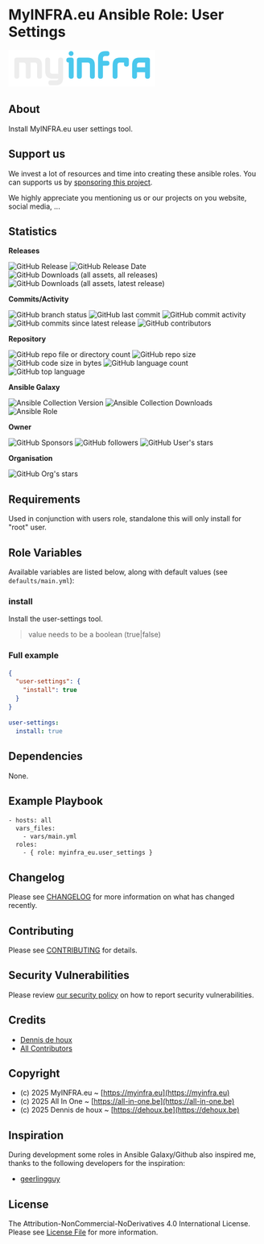 # MyINFRA.eu Ansible Role: User Settings

[![MyINFRA.eu logo](https://raw.githubusercontent.com/MyINFRA-eu/.github/main/logo/myinfra-logo-grey.svg)](https://myinfra.eu)


## About

Install MyINFRA.eu user settings tool.


## Support us

We invest a lot of resources and time into creating these ansible roles. You can supports us by [sponsoring this project](https://github.com/MyINFRA-eu#sponsorship).

We highly appreciate you mentioning us or our projects on you website, social media, ...


## Statistics

**Releases**

![GitHub Release](https://img.shields.io/github/v/release/MyINFRA-eu/ansible-role-user-settings?style=flat)
![GitHub Release Date](https://img.shields.io/github/release-date/MyINFRA-eu/ansible-role-user-settings?style=flat)
![GitHub Downloads (all assets, all releases)](https://img.shields.io/github/downloads/MyINFRA-eu/ansible-role-user-settings/total?style=flat)
![GitHub Downloads (all assets, latest release)](https://img.shields.io/github/downloads/MyINFRA-eu/ansible-role-user-settings/latest/total?style=flat)

**Commits/Activity**

![GitHub branch status](https://img.shields.io/github/checks-status/MyINFRA-eu/ansible-role-user-settings/main?style=flat)
![GitHub last commit](https://img.shields.io/github/last-commit/MyINFRA-eu/ansible-role-user-settings?style=for-the-badge?style=flat)
![GitHub commit activity](https://img.shields.io/github/commit-activity/w/MyINFRA-eu/ansible-role-user-settings?style=flat)
![GitHub commits since latest release](https://img.shields.io/github/commits-since/MyINFRA-eu/ansible-role-user-settings/latest?style=flat)
![GitHub contributors](https://img.shields.io/github/contributors/MyINFRA-eu/ansible-role-user-settings?style=for-the-badge?style=flat)

**Repository**

![GitHub repo file or directory count](https://img.shields.io/github/directory-file-count/MyINFRA-eu/ansible-role-user-settings?style=flat)
![GitHub repo size](https://img.shields.io/github/repo-size/MyINFRA-eu/ansible-role-user-settings?style=flat)
![GitHub code size in bytes](https://img.shields.io/github/languages/code-size/MyINFRA-eu/aansible-role-user-settings?style=flat)
![GitHub language count](https://img.shields.io/github/languages/count/MyINFRA-eu/ansible-role-user-settings?style=flat)
![GitHub top language](https://img.shields.io/github/languages/top/MyINFRA-eu/ansible-role-user-settings?style=flat)

**Ansible Galaxy**

![Ansible Collection Version](https://img.shields.io/ansible/collection/v/myinfra_eu/user_settings?style=flat)
![Ansible Collection Downloads](https://img.shields.io/ansible/collection/d/myinfra_eu/user_settings?style=flat)
![Ansible Role](https://img.shields.io/ansible/role/d/myinfra_eu/user_settings?style=flat)

**Owner**

![GitHub Sponsors](https://img.shields.io/github/sponsors/Dennis-de-Houx?style=for-the-badge)
![GitHub followers](https://img.shields.io/github/followers/Dennis-de-Houx?style=for-the-badge)
![GitHub User's stars](https://img.shields.io/github/stars/Dennis-de-Houx?style=for-the-badge)

**Organisation**

![GitHub Org's stars](https://img.shields.io/github/stars/MyINFRA-eu?style=for-the-badge)


## Requirements

Used in conjunction with users role, standalone this will only install for "root" user.


## Role Variables

Available variables are listed below, along with default values (see `defaults/main.yml`):

### install

Install the user-settings tool.

> value needs to be a boolean (true|false)

### Full example

```json
{
  "user-settings": {
    "install": true
  }
}
```

```yml
user-settings:
  install: true
```


## Dependencies

None.


## Example Playbook

```
- hosts: all
  vars_files:
    - vars/main.yml
  roles:
    - { role: myinfra_eu.user_settings }
```


## Changelog

Please see [CHANGELOG](CHANGELOG.md) for more information on what has changed recently.


## Contributing

Please see [CONTRIBUTING](CONTRIBUTING.md) for details.


## Security Vulnerabilities

Please review [our security policy](https://github.com/MyINFRA-eu/ansible-role-user-settings/security/policy) on how to report security vulnerabilities.


## Credits

- [Dennis de houx](https://github.com/Dennis-de-Houx)
- [All Contributors](https://github.com/MyINFRA-eu/ansible-role-user-settings/contributors)


## Copyright

- (c) 2025 MyINFRA.eu ~ [https://myinfra.eu](https://myinfra.eu)
- (c) 2025 All In One ~ [https://all-in-one.be](https://all-in-one.be)
- (c) 2025 Dennis de houx ~ [https://dehoux.be](https://dehoux.be)


## Inspiration

During development some roles in Ansible Galaxy/Github also inspired me,
thanks to the following developers for the inspiration:

- [geerlingguy](https://github.com/geerlingguy/)


## License

The Attribution-NonCommercial-NoDerivatives 4.0 International License. Please see [License File](LICENSE.md) for more information.
